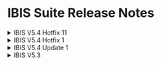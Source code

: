 # IBIS Suite Release Notes
<details>
<summary>IBIS V5.4 Hotfix 11</summary>

**Opgeloste bugs**

  **Reference**  |**Bug fix**
  |:--------------|:---------------------------------------------------------------|
  |12618           |Opzoek functie naar een bestaande register waarde is hoofdlettergevoelig bij het opslaan van een nieuwe waarde.|
  |12655           |Opzoek functie naar smtp alias is hoofdlettergevoelig bij het toevoegen of wijzigen van een smtp alias|
  |12511           |Wissen van de DataSet laatste verwerkte records is niet mogelijk.
  |12499           |DataSet wordt meerdere keren opgeslagen indien niet gekozen voor de knop "Opslaan" bij het opslaan van een nieuwe dataset.| 
  |12621           |IBIS manager opzoeken geeft een willekeurig manager indien de hoogste manager is bereikt|
  |12558           |IBIS instellingen toont de verkeerde keuze bij standaard AVD aanvraag/intrek status. Zie IBIS instellingen -\> Bedrijfsmiddelen -\> Bedrijfsmiddelen in bezit -\> Standaard AVD status voor product aanvraag **EN** Standaard AVD status voor product intrek                     |
  |12556           |Universal Search Index rebuilder werkt de geïndexeerde gegevens niet goed bij                                                  |
  |12582           |IBIS functie werkt niet indien de input voor de functie de tekst 'code' bevat.                                                 | 
</details>

<details>
<summary>IBIS V5.4 Hotfix 1</summary>

-   **Toegevoegde functionaliteiten:**

    -   IBIS Connector

        > *Makkelijk verplichte velden toevoegen aan attribuut relaties*

-   IBIS Active Directory Connector

    > *account expires als \_param waarde meegeven in plaats van een
    > standaard flow*

-   IBIS Documentatie:

    > *Workflow documentatie opgenomen als helpfile in IBIS. Documentatie is
    > te vinden op <https://ibisurl/help>*

-   **Opgeloste bugs**

    -   11931: SysPages toont autorisatie en delete icoontjes niet
        helemaal rechts

    -   11933: ogging: database login en wachtwoord werken niet voor
        alternatieve settings

    -   11937: Manager wordt niet opgeslagen en niet correct weergegeven

    -   11945: Bij verwijderen van Register unieke waarde wordt er geen
        bevestigingsvraag gesteld

    -   11947: Connector agent disconnect

    -   11948: SMTP alias knoppen kunnen autoriseren (RLv2
        gebruikersaccount)

    -   11950: Staging area geeft soms zwarte masker zonder overlay

    -   11951: Linq statements ondersteungen \'.com\' niet

    -   11967: Pages: toggle knop werkt soms niet vanuit grid

Hotfix 2

-   **Toegevoegde functionaliteiten:**

    -   IBIS Connector modules documentatie opnemen als helpfile in IBIS

-   **Opgeloste bugs**

    -   11980: Dossier verlengen vult verkeerde datums in

    -   11984: IBIS AD Connector: EindDatum interpretatie gaat soms fout
        bij AD Connector (agent).

    > *Let op. Zet voor de installatie van de hotfix de Run Profiles UIT. Na
    > installatie van de hotfix moet op alle connectoren eerst een Sync
    > gedaan worden zodat de Datums in de Staging Area opnieuw geëvalueerd
    > worden. Pas daarna kan een Export gedaan worden naar de aangesloten
    > doelsystemen. Dus nooit gelijk een Export doen na installatie van de
    > hotfix.*

Hotfix 3

-   **Toegevoegde functionaliteiten:**

    -   Performance verbeteringen

Hotfix 5

-   **Toegevoegde functionaliteiten:**

    -   IBIS Connector:

    > *Join functionaliteit mogelijk maken tussen extern systeem en staging
    > area object*

Hotfix 7

-   **Toegevoegde functionaliteiten:**

    -   IBIS-IBIS Connector:

    > *Een nieuwe IBIS Connector waarmee een connectie kan worden gelegd
    > naar een andere IBIS instantie om gegevens te kunnen importeren en
    > exporteren.*
    >
    > *De gegevens*

Hotfix 8

-   **Opgeloste bugs**

    -   12228: De workflow haalt de organisatiegegevens niet op voor
        iDossiers waarbij het veld 02_60 is gevuld.
</details>
<details> 
<summary>IBIS V5.4 Update 1</summary>

## New features


### Documentation                       

 The following documentation are added or updated and can be found in  
 IBIS                                                                  
                                                                       
 -   IBIS Settings                                                     
                                                                       
 -   IBIS Workflow engine                                              
                                                                       
 -   IBIS Connectors                                                   
                                                                       
 -   IBIS functions and data resolutions                               
                                                                       
 -   IBIS API connector                                                
                                                                       
 -   Localization                                                      
                                                                       
 -   Audit configuration                                               
                                                                       
 -   Import / Export IBIS configuration                                
                                                                       
 -   Background tasks                                                  
                                                                       
 -   Cryptography                                                      
                                                                       
 -   Logging                                                           
                                                                       
 Location: Navigation menu \> All pages \> Help Documentation          



### New configuration pages    

 New configuration pages have been added to replace the old ones, with 
 improvements in usability and look-and-feel. The new pages can now be 
 accessed by clicking the 'All pages' button in the navigation menu.   
 The following pages have replaced the old ones:                       
                                                                       
 -   IBIS settings page (formerly know as the 'General settings' page) 
                                                                       
      Navigation menu \> All pages \> IBIS settings                         
                                                                       
 -   DataSets page                                                     
                                                                       
      Navigation menu \> All pages \> Datasets                              
                                                                       
 -   Querylizer have been added to the Reporting page.                 
                                                                       
  	  Navigation menu \> All pages \> Reporting                             

 ![](..\markdown\images\media\image1.png)                                                                      
                                   


## Features update 1


### Registration page enhancements
-   **Option shortcuts** can now be set in the registration page      
    header. To set a shortcut, click on the 'Options' dropdownmenu to 
    show a list of options. Next, hover over an item and click on the 
    star to turn it into a shortcut                                                                 
    ![](..\markdown\images\media\image2.png)       
                                                                      
-   **Field width and offsets** can now be configured individually to 
    create different kinds of registration layouts. To change a field 
    size, go to a registration configuration page (i.e. Configure     
    employee registration). Hover over a field and click on the cog   
    icon. In the sidepanel that opens, make changes to the field      
    width and/or whitespace offsets.                              
                                                                     
    ![](..\markdown\images\media\image3.png)                                  
                                                                   
    Depending on the configuration, layouts for registration pages    
    can be changed dramatically.\                                     
                                                                    
    ![](..\markdown\images\media\image4.png)                   

 ### Workflow enhancements        
 -   Several new functions have been added. These can now be used in   
     the workflow engine and connectors:                               
 -   GetDay: returns the day from a day                                
                                                                       
 -   GetMonth: returns the month from a date                           
                                                                       
 -   GetYear: returns the year from a date                             
                                                                       
 -   IsIndefiniteDate: returns true if the year contains 9999          
                                                                       
 -   GetDate: returns a formatted date.                                
                                                                       
 -   You can now create sorted datasets for the workflow engine. To do 
     this, use the 'Order By' field in a dataset configuration         
                                                                       
 -   The user account linked objects has been expanded. It's now       
     easier to get lists of email aliases from a user account. There   
     are two versions:                                                 
                                                                       
     -   EmailAddresses_IncludingPrimary                               
                                                                       
     -   EmailAddresses                                                
                                                                       
 These are available in the workflow but also in the connectors        



 ### UI/UX Enhancements {#uiux-enhancements .unnumbered}               

 -   The setting 'Remove audit entries older dan (days)" has been      
     removed from the IBIS settings page. It can now be found in the   
     Audit page.                                                       
                                                                       
 Location: Navigation menu \> All pages \> Audit                       
                                                                       
 ![](..\markdown\images\media\image5.png)               
                                                                       
 -   Background tasks have been updated with quality of life changes   
     like: Dropdownlist for DetermineDatasetInOut, radiobuttons for    
     SyncAuthorisations, etc.                                          
                                                                       
 -   The E-mail aliases button in the user account registration is now 
     also available when it is set to readonly                         
                                                                       
 -   Fixed an issue where a long IBIS application name would push the  
     page title to the content page. The IBIS application name now     
     gets truncated if horizontal space runs out                       
                                                                       
 -   An (unhandled) error page will now show its message in Dutch by   
     default                                                           
                                                                       
 -   The organization selector field now always shows the selected     
     department by truncating the path before it. To see the whole     
     path, click the plus icon inside the field or by hovering over    
     the truncated text                                                
                                                                       
 -   The staging area can now be sorted by clicking on the column      
     headers, except for the 'Connector type'                          
                                                                       
 -   ABAC: fixed an issue where double clicking a role assignment in   
     the future would not show a popup                                 
                                                                       
 -   The Profile page left column has been changed to display Identity 
     registration instead of self service employee registration.       
                                                                       
 -   The Profile page can now show contracts, user accounts and assets 
     in other blocks. Click on the header to change what kind of data  
     each block should display.                                        


 ### Process and performance enhancements 
 -   The save order for AliasDossier (user accounts) and the          
     associated smtp aliases has been optimized                       
                                                                      
 -   IBIS register will now work out of the box with the              
     UI/API/WF/Connector, without having to resort to custom workflows
                                                                      
 -   Adding, modifying and deleting smtp aliases has been optimized   
     and will now work out of the box without having to resort to     
     custom workflows                                                 
                                                                      
 -   It's possible to set the batch size for committing a collection  
     (of records). This setting                                       
     "NHibernate.MaximumBatchSizeForCollections " can be found in the 
     'App_Data/AppSettings.config' file                               
                                                                      
 -   The IBIS register has been extended with field DomainName        

 ### Security {#security .unnumbered}                                 

 -   The 'Change password' button is now available in the User account
     registration, under the 'Options' menu                           
                                                                      
 -   The administrator checkbox is no longer available in the         
     application roles setting                                        
                                                                      
 -   The 'No access' error page has been removed. From now on, a user 
     with 'No access' will be redirected to the message center and    
     shown a message there                                            
                                                                      
 -   The username / password fields are required when using Windows   
     Authentication in the RESTMethod activity                        
                                                                      
 -   An ACL sync will be prevented from starting if another one is    
     already running                                                  



 ### Connectors {#connectors .unnumbered}                              
 -   A connector will now prevent an export if a previous export was   
     incomplete                                                        
                                                                       
 -   The IBIS-API connector now has a field 'OData filter (query)' to  
     filter the object data with                                       
                                                                       
 -   The Google Workspace connector                                    
                                                                       
     -   has been updated to work better with groups attribute         
         settings                                                      
                                                                       
     -   now allows the use for custom attributes                      
                                                                       
 -   The ServiceSites (vrijwilligersdossier) connector has been        
     updated to prevent double schema attributes                       


## Bugfixes

 
  |**Reference**  |**Bug fix**                                                   | 
  |---------------|--------------------------------------------------------------|
  |11987          |Fixed an issue where authorizations could not be configured for the 'Extend/Shorten' menu item (Assets in possession page) |
  |11997          |Fixed an issue where a duplicating a 'Direct Execute Workflow' would result in a 'Standard workflow'
  |12093           |Fixed an issue where the employee working stock page would give an error when trying to open a registration page in the new (RLv2) UI
  |12221           |Fixed an issue where a connector process would be slow
  |12236           |Fixed an issue where the SQL connector WHERE filter cannot use single quotes
  |12264           |Fixed an issue where the staging area would not be deleted when a connector has been deleted
  |12284           |Fixed an issue where the 'CreatedBy' tables would be filled with 'onbekend/unknown'. It will show 'IBIS' instead
  |12285           |Fixed an issue where the Universal search would not open the correct the identity registrations
  |12286           |Fixed an issue where a default value for \_16_99_dossier_status would not be used in a registration
  |12294           |Fixed an issue where the search filter in the employee registrations would not work correctly
  |12295           |Fixed an issue where field \_04_25_Organisatie_IdentificatieFormeleOrganisatie would show as a tree picker/dropdownlist instead of a regular field


## Migration notes

  
  **Description**
  
  Smtp alias buttons require at least readonly rights before they can be
  used. Note that if these rights have never been set before, you might
  not be able to use these buttons after the upgrade. To add these
  authorizations please configure them in the designated TreeManager ACL
  tree like any other field

  Previously, the DetermineDatasetInOut task would use all datasets if
  the dataset was not specified (dataset field was left empty). Now that
  the field has turned into a dropdownlist; to use **all datasets** you
  need to **specifically select** 'All datasets' in the dropdownlist.
  This means that after migration the previously set
  DetermineDatasetInOut background tasks will not work anymore if they
  were set to an empty field.

  It won't be possible to remove administrator rights from application
  roles through the UI. We recommend unchecking the administrator
  checkbox for these application roles before upgrading. After the
  upgrade, you can only remove administrator rights by changing it in the
  database.

</details>
<details>
<summary>IBIS V5.3</summary>

## New features


### Universal search

Universal Search has been implemented. With Universal Search it's
possible to find items in IBIS faster. Results from the Universal Search
will be respecting the authorization settings.
The Universal Search relies on indexes which will be implemented per
type.
The function is implemented for the following object types:

-   Employee registrations (IDossiers)
-   Identity registrations (IdentityDossiers)
-   User account registrations (AliasDossiers)
-   Access card registrations (PbsDossiers)
-   Legal ID-document scan registrations (WidDossiers)
-   facility registrations (FmhDossiers)
-   Telephone guide registrations (TgDossiers)
-   Product requests (AanvraagDossiers)
-   Group registrations (Group)
-   EPIC registrations (EpicDossier)

</details>